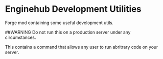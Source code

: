 # Enginehub Development Utilities

Forge mod containing some useful development utils.

##WARNING
Do not run this on a production server under any circumstances.

This contains a command that allows any user to run abritrary code on your server.
